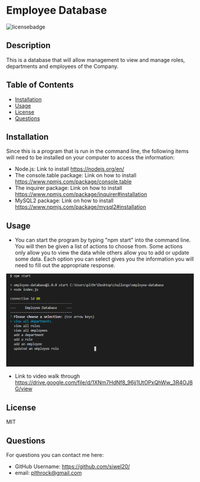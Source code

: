   # Employee Database

  ![licensebadge](https://img.shields.io/badge/license-MIT-red)

  ## Description 

  This is a database that will allow management to view and manage roles, departments and employees of the Company. 
  
  
  ## Table of Contents
    
  * [Installation](#installation)
  * [Usage](#usage)
  * [License](#license)
  * [Questions](#questions)
  
  
  ## Installation
  
  Since this is a program that is run in the command line, the following items will need to be installed on your computer to access the information: 
  * Node.js: Link to install https://nodejs.org/en/ 
  * The console.table package: Link on how to install https://www.npmjs.com/package/console.table 
  * The inquirer package: Link on how to install https://www.npmjs.com/package/inquirer#installation 
  * MySQL2 package: Link on how to install https://www.npmjs.com/package/mysql2#installation 
  
  
  ## Usage 
  
  * You can start the program by typing "npm start" into the command line. You will then be given a list of actions to choose from. Some actions only allow you to view the data while others allow you to add or update some data. Each option you can select gives you the information you will need to fill out the appropriate response. 
  
  ![npm-start](./assets/images/npm-start.PNG) 

  * Link to video walk through https://drive.google.com/file/d/1XNm7HdNf8_96jj1UtOPxQhWw_3R4OJ8G/view
  
  
  ## License
  
  MIT


  ## Questions
  For questions you can contact me here:
  * GitHub Username: https://github.com/siwel20/
  * email: plthrock@gmail.com
